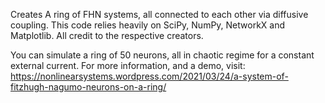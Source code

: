 Creates A ring of FHN systems, all connected to each other via diffusive coupling.
This code relies heavily on SciPy, NumPy, NetworkX and Matplotlib. All credit to the respective creators.

You can simulate a ring of 50 neurons, all in chaotic regime for a constant external current.
For more information, and a demo, visit: https://nonlinearsystems.wordpress.com/2021/03/24/a-system-of-fitzhugh-nagumo-neurons-on-a-ring/
